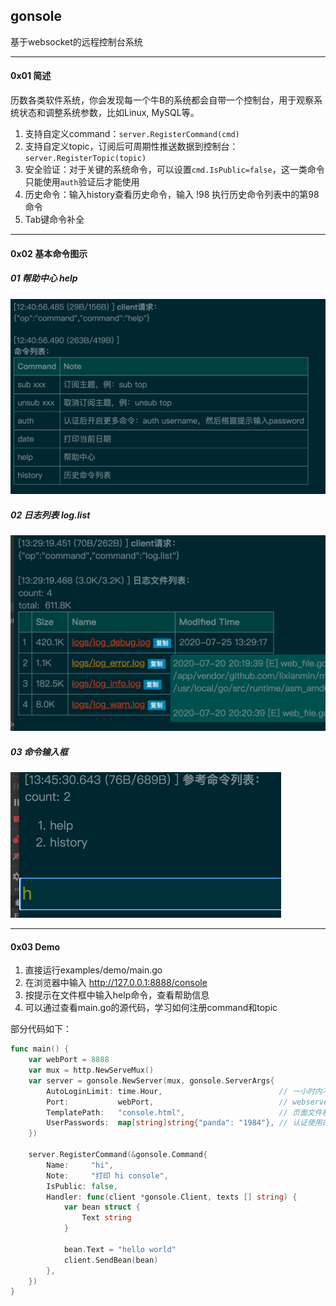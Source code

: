 ## gonsole
基于websocket的远程控制台系统



-----
#### 0x01 简述

历数各类软件系统，你会发现每一个牛B的系统都会自带一个控制台，用于观察系统状态和调整系统参数，比如Linux, MySQL等。

1. 支持自定义command：`server.RegisterCommand(cmd)`
1. 支持自定义topic，订阅后可周期性推送数据到控制台：`server.RegisterTopic(topic)`
1. 安全验证：对于关键的系统命令，可以设置`cmd.IsPublic=false`，这一类命令只能使用`auth`验证后才能使用
1. 历史命令：输入history查看历史命令，输入 !98 执行历史命令列表中的第98命令
1. Tab键命令补全



----

#### 0x02 基本命令图示

##### 01 帮助中心 help

<img src="https://raw.githubusercontent.com/lixianmin/gonsole/master/images/help.png?raw=true"  style="zoom:50%" />



##### 02 日志列表 log.list

<img src="https://raw.githubusercontent.com/lixianmin/gonsole/master/images/log.list.png?raw=true"  style="zoom:50%" />



##### 03 命令输入框

<img src="https://raw.githubusercontent.com/lixianmin/gonsole/master/images/inputbox.png?raw=true"  style="zoom:50%" />




----
#### 0x03 Demo
1. 直接运行examples/demo/main.go
1. 在浏览器中输入 http://127.0.0.1:8888/console
1. 按提示在文件框中输入help命令，查看帮助信息
1. 可以通过查看main.go的源代码，学习如何注册command和topic



部分代码如下：

```go
func main() {
	var webPort = 8888
	var mux = http.NewServeMux()
	var server = gonsole.NewServer(mux, gonsole.ServerArgs{
		AutoLoginLimit: time.Hour,                          // 一小时内不需要重新认证
		Port:           webPort,                            // webserver端口
		TemplatePath:   "console.html",                     // 页面文件模板
		UserPasswords:  map[string]string{"panda": "1984"}, // 认证使用的用户名密码
	})

	server.RegisterCommand(&gonsole.Command{
		Name:     "hi",
		Note:     "打印 hi console",
		IsPublic: false,
		Handler: func(client *gonsole.Client, texts [] string) {
			var bean struct {
				Text string
			}

			bean.Text = "hello world"
			client.SendBean(bean)
		},
	})
}
```
